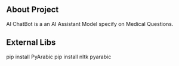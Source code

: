 ## About Project
AI ChatBot is a an AI Assistant Model specify on Medical Questions.

## External Libs
pip install PyArabic
pip install nltk pyarabic